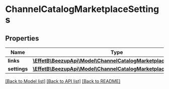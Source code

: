 # ChannelCatalogMarketplaceSettings

## Properties
Name | Type | Description | Notes
------------ | ------------- | ------------- | -------------
**links** | [**\EffetB\BeezupApi\Model\ChannelCatalogMarketplaceSettingsLinks**](ChannelCatalogMarketplaceSettingsLinks.md) |  | 
**settings** | [**\EffetB\BeezupApi\Model\ChannelCatalogMarketplaceSetting[]**](ChannelCatalogMarketplaceSetting.md) |  | 

[[Back to Model list]](../README.md#documentation-for-models) [[Back to API list]](../README.md#documentation-for-api-endpoints) [[Back to README]](../README.md)


